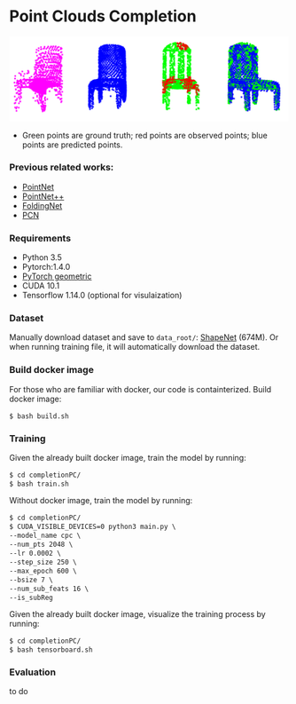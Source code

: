 __Point Clouds Completion__
===

![](figures/sample.png)
+ Green points are ground truth; red points are observed points; blue points are predicted points.

### Previous related works:
- [PointNet](https://arxiv.org/pdf/1612.00593.pdf)
- [PointNet++](https://arxiv.org/pdf/1706.02413.pdf)
- [FoldingNet](https://arxiv.org/pdf/1712.07262.pdf)
- [PCN](https://arxiv.org/pdf/1808.00671.pdf)

### Requirements
- Python 3.5
- Pytorch:1.4.0
- [PyTorch geometric](https://pytorch-geometric.readthedocs.io/en/latest/notes/installation.html)
- CUDA 10.1
- Tensorflow 1.14.0 (optional for visulaization)

### Dataset
Manually download dataset and save to `data_root/`:  [ShapeNet](https://shapenet.cs.stanford.edu/media/shapenetcore_partanno_segmentation_benchmark_v0_normal.zip) (674M).
Or when running training file, it will automatically download the dataset.

### Build docker image
For those who are familiar with docker, our code is containterized. Build docker image:
```
$ bash build.sh
```

### Training
Given the already built docker image, train the model by running:
```
$ cd completionPC/
$ bash train.sh
```

Without docker image, train the model by running:
```
$ cd completionPC/
$ CUDA_VISIBLE_DEVICES=0 python3 main.py \
--model_name cpc \
--num_pts 2048 \
--lr 0.0002 \
--step_size 250 \
--max_epoch 600 \
--bsize 7 \
--num_sub_feats 16 \
--is_subReg
```

Given the already built docker image, visualize the training process by running:
```
$ cd completionPC/
$ bash tensorboard.sh
```

### Evaluation
to do
